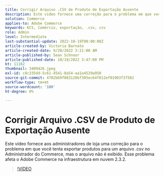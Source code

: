 ```yaml
---
title: Corrigir Arquivo .CSV de Produto de Exportação Ausente
description: Este vídeo fornece uma correção para o problema em que você tenta exportar produtos para um arquivo .csv no Administrador do Commerce, mas o arquivo não é exibido. Esse problema afeta o Adobe Commerce na infraestrutura em nuvem 2.3.2.Para quem é este vídeo? - Administradores de armazenamentosh4.
solution: Commerce
applies-to: Adobe Commerce
keywords: KCS, Comércio, exportação, .csv, csv
role: Admin
level: Intermediate
last-substantial-update: 2022-10-19T00:00:00Z
article-created-by: Victoria Barnato
article-created-date: 9/20/2022 3:21:00 AM
article-published-by: Sean Schnoor
article-published-date: 10/19/2022 3:47:00 PM
kt: 11162
thumbnail: 3409426.jpeg
exl-id: c8c335dd-5c61-4541-8a54-aa1a4529a950
source-git-commit: 4702b69f883128bf305ec64f012ef01903f3f582
workflow-type: tm+mt
source-wordcount: '100'
ht-degree: 0%

---
```


# Corrigir Arquivo .CSV de Produto de Exportação Ausente

Este vídeo fornece aos administradores de loja uma correção para o problema em que você tenta exportar produtos para um arquivo .csv no Administrador do Commerce, mas o arquivo não é exibido. Esse problema afeta o Adobe Commerce na infraestrutura em nuvem 2.3.2.


>[!VIDEO](https://video.tv.adobe.com/v/3409426/?quality=12&learn=on)
